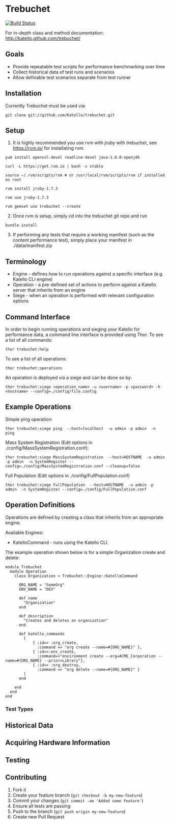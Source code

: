 # Trebuchet

[![Build Status](https://secure.travis-ci.org/Katello/trebuchet.png)](http://travis-ci.org/Katello/trebuchet)

For in-depth class and method documentation: http://katello.github.com/trebuchet/

## Goals

* Provide repeatable test scripts for performance benchmarking over time
* Collect historical data of test runs and scenarios
* Allow definable test scenarios separate from test runner

## Installation

Currently Trebuchet must be used via:

    git clone git://github.com/Katello/trebuchet.git
    
## Setup
  1. It is highly recommended you use rvm with jruby with trebuchet, see https://rvm.io/ for installating rvm.
  
    yum install openssl-devel readline-devel java-1.6.0-openjdk

    curl -L https://get.rvm.io | bash -s stable
    
    source ~/.rvm/scripts/rvm # or /usr/local/rvm/scripts/rvm if installed as root
      
    rvm install jruby-1.7.3 
    
    rvm use jruby-1.7.3
    
    rvm gemset use trebuchet --create
    
 
  2. Once rvm is setup, simply cd into the trebuchet git repo and run     
     
    bundle install

  3. If performing any tests that require a working manifest (such as the content performance test), simply place your manifest in ./data/manifest.zip

## Terminology

* Engine - defines how to run operations against a specific interface (e.g. Katello CLI engine)
* Operation - a pre-defined set of actions to perform against a Katello server that inherits from an engine
* Siege - when an operation is performed with relevant configuration options

## Command Interface

In order to begin running operations and sieging your Katello for performance data, a command line interface is provided using Thor.
To see a list of all commands:

    thor trebuchet:help

To see a list of all operations:

    thor trebuchet:operations

An operation is deployed via a siege and can be done so by:

    thor trebuchet:siege <operation_name> -u <username> -p <password> -h <hostname> --config=./config/file.config

## Example Operations

Simple ping operation:

    thor trebuchet:siege ping  --host=localhost  -u admin -p admin  -n ping

Mass System Registration (Edit options in ./config/MassSystemRegistration.conf):

    thor trebuchet:siege MassSystemRegistration  --host=HOSTNAME  -u admin -p admin  -n SystemRegister --config=./config/MassSystemRegistration.conf --cleanup=false 

Full Population (Edit options in ./config/FullPopulation.conf)

    thor trebuchet:siege FullPopulation  --host=HOSTNAME  -u admin -p admin  -n SystemRegister --config=./config/FullPopulation.conf

## Operation Definitions

Operations are defined by creating a class that inherits from an appropriate engine.

Available Engines:

  * KatelloCommand - runs using the Katello CLI.

The example operation shown below is for a simple Organization create and delete:

    module Trebuchet
      module Operation
        class Organization < Trebuchet::Engine::KatelloCommand

          ORG_NAME = "SomeOrg"
          ENV_NAME = "DEV"

          def name
            "Organization"
          end

          def description
            "Creates and deletes an organization"
          end

          def katello_commands
            [  
                { :id=> :org_create,
                  :command => "org create --name=#{ORG_NAME}" },
                { :id=>:env_create,
                  :command=>"environment create --org=ACME_Corporation --name=#{ORG_NAME} --prior=Library"},
                { :id=> :org_destroy,
                  :command => "org delete --name=#{ORG_NAME}" }
            ]
          end

        end
      end
    end


### Test Types

## Historical Data

## Acquiring Hardware Information

## Testing

## Contributing

1. Fork it
2. Create your feature branch (`git checkout -b my-new-feature`)
3. Commit your changes (`git commit -am 'Added some feature'`)
4. Ensure all tests are passing
5. Push to the branch (`git push origin my-new-feature`)
6. Create new Pull Request
